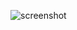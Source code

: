 ![screenshot](https://github.com/vigilante-1337/CVE-2025-26014/blob/main/static/CVE-2025-26014.png)

